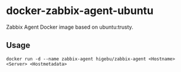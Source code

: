 # docker-zabbix-agent-ubuntu

Zabbix Agent Docker image based on ubuntu:trusty.

## Usage

```
docker run -d --name zabbix-agent higebu/zabbix-agent <Hostname> <Server> <Hostmetadata>
```
